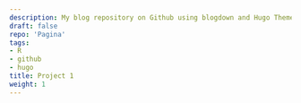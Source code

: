 ```yaml
---
description: My blog repository on Github using blogdown and Hugo Themes. 
draft: false
repo: 'Pagina'
tags:
- R
- github
- hugo
title: Project 1
weight: 1
---
```

